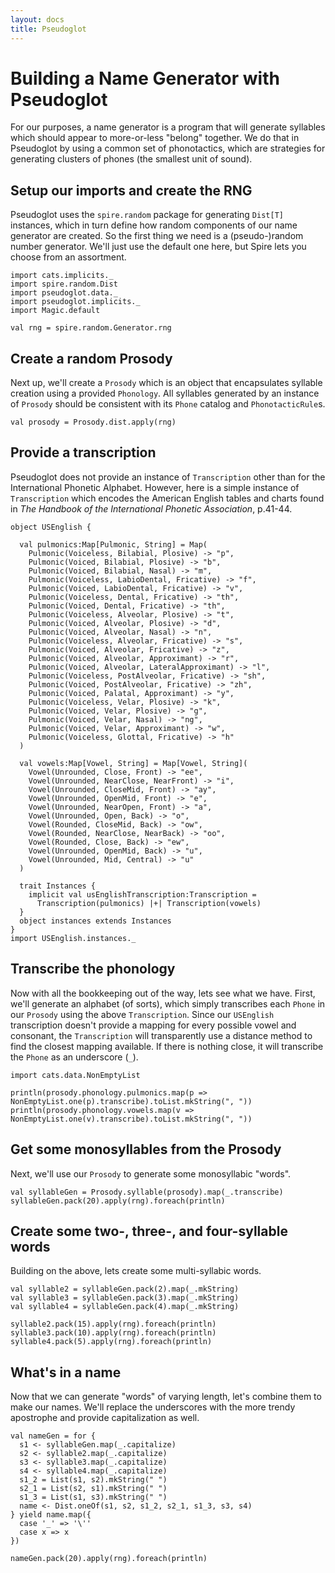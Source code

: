 ```yaml
---
layout: docs
title: Pseudoglot
---
```

# Building a Name Generator with Pseudoglot

For our purposes, a name generator is a program that will generate syllables
which should appear to more-or-less "belong" together. We do that in Pseudoglot
by using a common set of phonotactics, which are strategies for generating
clusters of phones (the smallest unit of sound).

## Setup our imports and create the RNG

Pseudoglot uses the `spire.random` package for generating `Dist[T]` instances,
which in turn define how random components of our name generator are created. So
the first thing we need is a (pseudo-)random number generator. We'll just use
the default one here, but Spire lets you choose from an assortment.

```tut
import cats.implicits._
import spire.random.Dist
import pseudoglot.data._
import pseudoglot.implicits._
import Magic.default

val rng = spire.random.Generator.rng
```

## Create a random Prosody

Next up, we'll create a `Prosody` which is an object that encapsulates syllable
creation using a provided `Phonology`. All syllables generated by an instance of
`Prosody` should be consistent with its `Phone` catalog and `PhonotacticRule`s.

```tut
val prosody = Prosody.dist.apply(rng)
```

## Provide a transcription

Pseudoglot does not provide an instance of `Transcription` other than for the
International Phonetic Alphabet. However, here is a simple instance of
`Transcription` which encodes the American English tables and charts found in
_The Handbook of the International Phonetic Association_, p.41-44.

```tut
object USEnglish {

  val pulmonics:Map[Pulmonic, String] = Map(
    Pulmonic(Voiceless, Bilabial, Plosive) -> "p",
    Pulmonic(Voiced, Bilabial, Plosive) -> "b",
    Pulmonic(Voiced, Bilabial, Nasal) -> "m",
    Pulmonic(Voiceless, LabioDental, Fricative) -> "f",
    Pulmonic(Voiced, LabioDental, Fricative) -> "v",
    Pulmonic(Voiceless, Dental, Fricative) -> "th",
    Pulmonic(Voiced, Dental, Fricative) -> "th",
    Pulmonic(Voiceless, Alveolar, Plosive) -> "t",
    Pulmonic(Voiced, Alveolar, Plosive) -> "d",
    Pulmonic(Voiced, Alveolar, Nasal) -> "n",
    Pulmonic(Voiceless, Alveolar, Fricative) -> "s",
    Pulmonic(Voiced, Alveolar, Fricative) -> "z",
    Pulmonic(Voiced, Alveolar, Approximant) -> "r",
    Pulmonic(Voiced, Alveolar, LateralApproximant) -> "l",
    Pulmonic(Voiceless, PostAlveolar, Fricative) -> "sh",
    Pulmonic(Voiced, PostAlveolar, Fricative) -> "zh",
    Pulmonic(Voiced, Palatal, Approximant) -> "y",
    Pulmonic(Voiceless, Velar, Plosive) -> "k",
    Pulmonic(Voiced, Velar, Plosive) -> "g",
    Pulmonic(Voiced, Velar, Nasal) -> "ng",
    Pulmonic(Voiced, Velar, Approximant) -> "w",
    Pulmonic(Voiceless, Glottal, Fricative) -> "h"
  )

  val vowels:Map[Vowel, String] = Map[Vowel, String](
    Vowel(Unrounded, Close, Front) -> "ee",
    Vowel(Unrounded, NearClose, NearFront) -> "i",
    Vowel(Unrounded, CloseMid, Front) -> "ay",
    Vowel(Unrounded, OpenMid, Front) -> "e",
    Vowel(Unrounded, NearOpen, Front) -> "a",
    Vowel(Unrounded, Open, Back) -> "o",
    Vowel(Rounded, CloseMid, Back) -> "ow",
    Vowel(Rounded, NearClose, NearBack) -> "oo",
    Vowel(Rounded, Close, Back) -> "ew",
    Vowel(Unrounded, OpenMid, Back) -> "u",
    Vowel(Unrounded, Mid, Central) -> "u"
  )

  trait Instances {
    implicit val usEnglishTranscription:Transcription =
      Transcription(pulmonics) |+| Transcription(vowels)
  }
  object instances extends Instances
}
import USEnglish.instances._
```

## Transcribe the phonology

Now with all the bookkeeping out of the way, lets see what we have. First, we'll
generate an alphabet (of sorts), which simply transcribes each `Phone` in our
`Prosody` using the above `Transcription`. Since our `USEnglish` transcription
doesn't provide a mapping for every possible vowel and consonant, the
`Transcription` will transparently use a distance method to find the closest
mapping available. If there is nothing close, it will transcribe the `Phone` as
an underscore (`_`).

```tut
import cats.data.NonEmptyList

println(prosody.phonology.pulmonics.map(p => NonEmptyList.one(p).transcribe).toList.mkString(", "))
println(prosody.phonology.vowels.map(v => NonEmptyList.one(v).transcribe).toList.mkString(", "))
```

## Get some monosyllables from the Prosody

Next, we'll use our `Prosody` to generate some monosyllabic "words".

```tut
val syllableGen = Prosody.syllable(prosody).map(_.transcribe)
syllableGen.pack(20).apply(rng).foreach(println)
```

## Create some two-, three-, and four-syllable words

Building on the above, lets create some multi-syllabic words.

```tut
val syllable2 = syllableGen.pack(2).map(_.mkString)
val syllable3 = syllableGen.pack(3).map(_.mkString)
val syllable4 = syllableGen.pack(4).map(_.mkString)

syllable2.pack(15).apply(rng).foreach(println)
syllable3.pack(10).apply(rng).foreach(println)
syllable4.pack(5).apply(rng).foreach(println)
```

## What's in a name

Now that we can generate "words" of varying length, let's combine them to make
our names. We'll replace the underscores with the more trendy apostrophe and
provide capitalization as well.

```tut
val nameGen = for {
  s1 <- syllableGen.map(_.capitalize)
  s2 <- syllable2.map(_.capitalize)
  s3 <- syllable3.map(_.capitalize)
  s4 <- syllable4.map(_.capitalize)
  s1_2 = List(s1, s2).mkString(" ")
  s2_1 = List(s2, s1).mkString(" ")
  s1_3 = List(s1, s3).mkString(" ")
  name <- Dist.oneOf(s1, s2, s1_2, s2_1, s1_3, s3, s4)
} yield name.map({
  case '_' => '\''
  case x => x
})

nameGen.pack(20).apply(rng).foreach(println)
```
